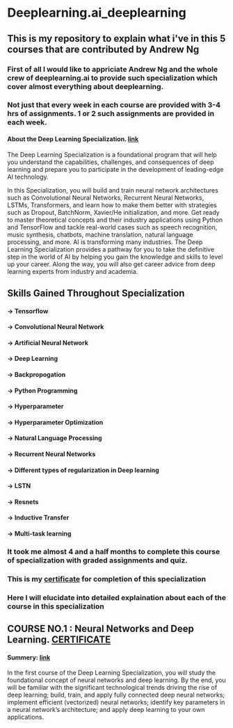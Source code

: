 # Deeplearning.ai_deeplearning

## This is my repository to explain what i've in this 5 courses that are contributed by Andrew Ng 

### First of all I would like to appriciate Andrew Ng and the whole crew of deeplearning.ai to provide such specialization which cover almost everything about deeplearning. 
### Not just that every week in each course are provided with 3-4 hrs of assignments. 1 or 2 such assignments are provided in each week.

#### About the Deep Learning Specialization. [link](https://www.coursera.org/learn/neural-networks-deep-learning)
The Deep Learning Specialization is a foundational program that will help you understand the capabilities, challenges, and consequences of deep learning and prepare you to participate in the development of leading-edge AI technology.

In this Specialization, you will build and train neural network architectures such as Convolutional Neural Networks, Recurrent Neural Networks, LSTMs, Transformers, and learn how to make them better with strategies such as Dropout, BatchNorm, Xavier/He initialization, and more. Get ready to master theoretical concepts and their industry applications using Python and TensorFlow and tackle real-world cases such as speech recognition, music synthesis, chatbots, machine translation, natural language processing, and more. AI is transforming many industries. The Deep Learning Specialization provides a pathway for you to take the definitive step in the world of AI by helping you gain the knowledge and skills to level up your career. Along the way, you will also get career advice from deep learning experts from industry and academia.

## Skills Gained Throughout Specialization
####  -> Tensorflow 
####  -> Convolutional Neural Network
####  -> Artificial Neural Network
####  -> Deep Learning
####  -> Backpropogation
####  -> Python Programming
####  -> Hyperparameter
####  -> Hyperparameter Optimization
####  -> Natural Language Processing 
####  -> Recurrent Neural Networks
####  -> Different types of regularization in Deep learning 
####  -> LSTN 
####  -> Resnets 
####  -> Inductive Transfer
####  -> Multi-task learning

### It took me almost 4 and a half months to complete this course of specialization with graded assignments and quiz.

### This is my [certificate](https://www.coursera.org/account/accomplishments/specialization/certificate/H68YR54VUF48) for completion of this specialization 
### Here I will elucidate into detailed explaination about each of the course in this specialization 

## COURSE NO.1 : Neural Networks and Deep Learning. [CERTIFICATE](https://www.coursera.org/account/accomplishments/certificate/HBBY6ZXNWCV7)
#### Summery: [link](https://www.coursera.org/learn/neural-networks-deep-learning)
In the first course of the Deep Learning Specialization, you will study the foundational concept of neural networks and deep learning. 
By the end, you will be familiar with the significant technological trends driving the rise of deep learning; build, train, and apply fully connected deep neural networks; implement efficient (vectorized) neural networks; identify key parameters in a neural network’s architecture; and apply deep learning to your own applications.
